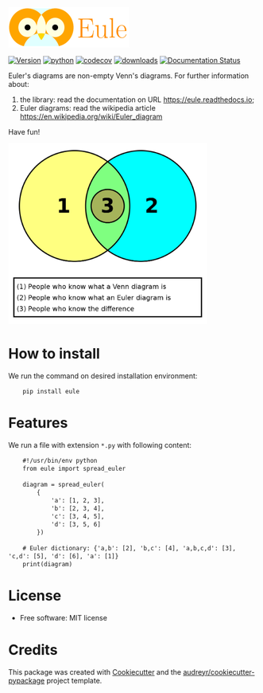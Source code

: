 ![a night owl](https://raw.githubusercontent.com/quivero/eule/main/images/eule_small.png)

[![Version](https://img.shields.io/pypi/v/eule.svg)](https://pypi.python.org/pypi/eule)
[![python](https://img.shields.io/pypi/pyversions/eule.svg)](https://pypi.org/project/eule/)
[![codecov](https://codecov.io/gh/quivero/eule/branch/main/graph/badge.svg?token=PJMBaLIqar)](https://codecov.io/gh/quivero/eule)
[![downloads](https://img.shields.io/pypi/dw/eule)](https://pypi.org/project/eule/)
[![Documentation Status](https://readthedocs.org/projects/eule/badge/?version=latest)](https://eule.readthedocs.io/en/latest/?version=latest)

Euler\'s diagrams are non-empty Venn\'s diagrams. For further information about:

1. the library: read the documentation on URL <https://eule.readthedocs.io>;
2. Euler diagrams: read the wikipedia article <https://en.wikipedia.org/wiki/Euler_diagram>

Have fun!

<img src="https://github.com/quivero/eule/blob/main/images/euler_venn.png?raw=true" width="400" height="364"/>

How to install
================

We run the command on desired installation environment:

``` {.bash}
    pip install eule
```

Features
================

We run a file with extension `*.py` with following content:

``` {.python}
    #!/usr/bin/env python
    from eule import spread_euler

    diagram = spread_euler(
        {
            'a': [1, 2, 3],
            'b': [2, 3, 4],
            'c': [3, 4, 5],
            'd': [3, 5, 6]
        })

    # Euler dictionary: {'a,b': [2], 'b,c': [4], 'a,b,c,d': [3], 'c,d': [5], 'd': [6], 'a': [1]}
    print(diagram)
```

License
===============

-   Free software: MIT license


Credits
===============

This package was created with
[Cookiecutter](https://github.com/audreyr/cookiecutter) and the
[audreyr/cookiecutter-pypackage](https://github.com/audreyr/cookiecutter-pypackage)
project template.

